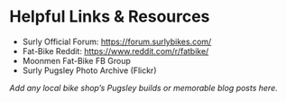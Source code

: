 # Helpful Links & Resources

- Surly Official Forum: https://forum.surlybikes.com/  
- Fat-Bike Reddit: https://www.reddit.com/r/fatbike/  
- Moonmen Fat-Bike FB Group  
- Surly Pugsley Photo Archive (Flickr)  

_Add any local bike shop’s Pugsley builds or memorable blog posts here._
